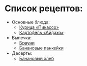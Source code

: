 # Список рецептов:- Основные блюда:	- [Курица «Пикассо»](picasso.md)	- [Картофель «Айдахо»](aidaho.md)- Выпечка:	- [Брауни](brownie.md)	- [Банановые панкейки](banana.md)- Десерты:	- [Банановый хлеб](banana.md)